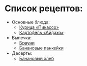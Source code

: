 # Список рецептов:- Основные блюда:	- [Курица «Пикассо»](picasso.md)	- [Картофель «Айдахо»](aidaho.md)- Выпечка:	- [Брауни](brownie.md)	- [Банановые панкейки](banana.md)- Десерты:	- [Банановый хлеб](banana.md)